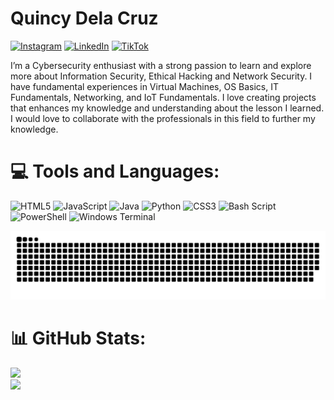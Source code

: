 # Quincy Dela Cruz
[![Instagram](https://img.shields.io/badge/Instagram-%23E4405F.svg?logo=Instagram&logoColor=white)](https://instagram.com/vocxen_) [![LinkedIn](https://img.shields.io/badge/LinkedIn-%230077B5.svg?logo=linkedin&logoColor=white)](https://linkedin.com/in/quincy-dela-cruz-b0677b311?) [![TikTok](https://img.shields.io/badge/TikTok-%23000000.svg?logo=TikTok&logoColor=white)](https://tiktok.com/@.unavailable_0) 

I’m a Cybersecurity enthusiast with a strong passion to learn and explore more about Information Security, Ethical Hacking and Network Security. I have fundamental experiences in Virtual Machines, OS Basics, IT Fundamentals, Networking, and IoT Fundamentals. I love creating projects that enhances my knowledge and understanding about the lesson I learned. I would love to collaborate with the professionals in this field to further my knowledge.



# 💻 Tools and Languages:
![HTML5](https://img.shields.io/badge/html5-%23E34F26.svg?style=for-the-badge&logo=html5&logoColor=white) ![JavaScript](https://img.shields.io/badge/javascript-%23323330.svg?style=for-the-badge&logo=javascript&logoColor=%23F7DF1E) ![Java](https://img.shields.io/badge/java-%23ED8B00.svg?style=for-the-badge&logo=openjdk&logoColor=white) ![Python](https://img.shields.io/badge/python-3670A0?style=for-the-badge&logo=python&logoColor=ffdd54) ![CSS3](https://img.shields.io/badge/css3-%231572B6.svg?style=for-the-badge&logo=css3&logoColor=white) ![Bash Script](https://img.shields.io/badge/bash_script-%23121011.svg?style=for-the-badge&logo=gnu-bash&logoColor=white) ![PowerShell](https://img.shields.io/badge/PowerShell-%235391FE.svg?style=for-the-badge&logo=powershell&logoColor=white) ![Windows Terminal](https://img.shields.io/badge/Windows%20Terminal-%234D4D4D.svg?style=for-the-badge&logo=windows-terminal&logoColor=white)

<div align="center">
  <picture>
    <source media="(prefers-color-scheme: dark)" srcset="https://raw.githubusercontent.com/platane/platane/output/github-contribution-grid-snake-dark.svg">
    <source media="(prefers-color-scheme: light)" srcset="https://raw.githubusercontent.com/platane/platane/output/github-contribution-grid-snake.svg">
    <img alt="github contribution grid snake animation" src="https://raw.githubusercontent.com/platane/platane/output/github-contribution-grid-snake.svg">
  </picture>
</div>

# 📊 GitHub Stats:
![](https://github-readme-stats.vercel.app/api?username=VocXen-Cybs&theme=nightowl&hide_border=false&include_all_commits=false&count_private=false)<br/>
![](https://github-readme-streak-stats.herokuapp.com/?user=VocXen-Cybs&theme=nightowl&hide_border=false)<br/>



<!-- Proudly created with GPRM ( https://gprm.itsvg.in ) -->
